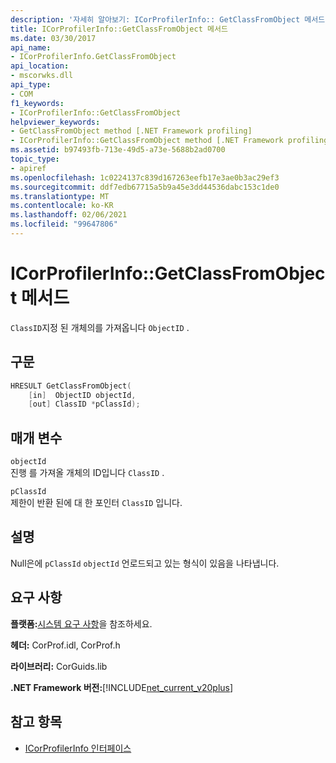 ```yaml
---
description: '자세히 알아보기: ICorProfilerInfo:: GetClassFromObject 메서드'
title: ICorProfilerInfo::GetClassFromObject 메서드
ms.date: 03/30/2017
api_name:
- ICorProfilerInfo.GetClassFromObject
api_location:
- mscorwks.dll
api_type:
- COM
f1_keywords:
- ICorProfilerInfo::GetClassFromObject
helpviewer_keywords:
- GetClassFromObject method [.NET Framework profiling]
- ICorProfilerInfo::GetClassFromObject method [.NET Framework profiling]
ms.assetid: b97493fb-713e-49d5-a73e-5688b2ad0700
topic_type:
- apiref
ms.openlocfilehash: 1c0224137c839d167263eefb17e3ae0b3ac29ef3
ms.sourcegitcommit: ddf7edb67715a5b9a45e3dd44536dabc153c1de0
ms.translationtype: MT
ms.contentlocale: ko-KR
ms.lasthandoff: 02/06/2021
ms.locfileid: "99647806"
---
```

# <a name="icorprofilerinfogetclassfromobject-method"></a>ICorProfilerInfo::GetClassFromObject 메서드

`ClassID`지정 된 개체의를 가져옵니다 `ObjectID` .  
  
## <a name="syntax"></a>구문  
  
```cpp  
HRESULT GetClassFromObject(  
    [in]  ObjectID objectId,  
    [out] ClassID *pClassId);  
```  
  
## <a name="parameters"></a>매개 변수  

 `objectId`  
 진행 를 가져올 개체의 ID입니다 `ClassID` .  
  
 `pClassId`  
 제한이 반환 된에 대 한 포인터 `ClassID` 입니다.  
  
## <a name="remarks"></a>설명  

 Null은에 `pClassId` `objectId` 언로드되고 있는 형식이 있음을 나타냅니다.  
  
## <a name="requirements"></a>요구 사항  

 **플랫폼:**[시스템 요구 사항](../../get-started/system-requirements.md)을 참조하세요.  
  
 **헤더:** CorProf.idl, CorProf.h  
  
 **라이브러리:** CorGuids.lib  
  
 **.NET Framework 버전:**[!INCLUDE[net_current_v20plus](../../../../includes/net-current-v20plus-md.md)]  
  
## <a name="see-also"></a>참고 항목

- [ICorProfilerInfo 인터페이스](icorprofilerinfo-interface.md)
